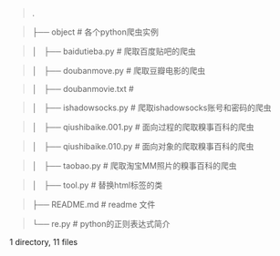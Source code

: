 > .

> ├── object                      # 各个python爬虫实例

> │   ├── baidutieba.py           # 爬取百度贴吧的爬虫

> │   ├── doubanmove.py           # 爬取豆瓣电影的爬虫

> │   ├── doubanmovie.txt         # 

> │   ├── ishadowsocks.py         # 爬取ishadowsocks账号和密码的爬虫

> │   ├── qiushibaike.001.py      # 面向过程的爬取糗事百科的爬虫

> │   ├── qiushibaike.010.py      # 面向对象的爬取糗事百科的爬虫

> │   ├── taobao.py               # 爬取淘宝MM照片的糗事百科的爬虫

> │   ├── tool.py                 # 替换html标签的类

> ├── README.md                   # readme 文件

> └── re.py                       # python的正则表达式简介
> 



1 directory, 11 files
